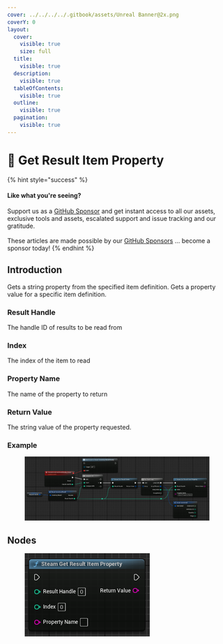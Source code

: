 ```yaml
---
cover: ../../../../.gitbook/assets/Unreal Banner@2x.png
coverY: 0
layout:
  cover:
    visible: true
    size: full
  title:
    visible: true
  description:
    visible: true
  tableOfContents:
    visible: true
  outline:
    visible: true
  pagination:
    visible: true
---
```


# 🔵 Get Result Item Property

{% hint style="success" %}
#### Like what you're seeing?

Support us as a [GitHub Sponsor](../../../../become-a-sponsor/) and get instant access to all our assets, exclusive tools and assets, escalated support and issue tracking and our gratitude.\
\
These articles are made possible by our [GitHub Sponsors](../../../../become-a-sponsor/) ... become a sponsor today!
{% endhint %}

## Introduction

Gets a string property from the specified item definition. Gets a property value for a specific item definition.

### Result Handle

The handle ID of results to be read from

### Index

The index of the item to read

### Property Name

The name of the property to return

### Return Value

The string value of the property requested.

### Example

<figure><img src="../../../../.gitbook/assets/image (36).png" alt=""><figcaption></figcaption></figure>

## Nodes

<figure><img src="../../../../.gitbook/assets/image (226).png" alt=""><figcaption></figcaption></figure>
